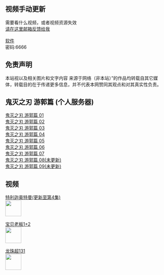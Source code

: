 ## 视频手动更新

需要看什么视频，或者视频资源失效 <br>[请在这里邮箱反馈给我](http://mail.qq.com/cgi-bin/qm_share?t=qm_mailme&email=M1BZSURZc1VcS15SWl8dUFxe) <br><br>
[软件](https://wwa.lanzoui.com/b04n5j3yj) <br> 密码:6666  

## 免责声明

本站视以及相关图片和文字内容 来源于网络（非本站）”的作品均转载自其它媒体，转载目的在于传递更多信息，并不代表本网赞同其观点和对其真实性负责。


## 鬼灭之刃 游郭篇  (个人服务器)<br>
[鬼灭之刃 游郭篇 01](http://www.cjzwjyun.cf/鬼灭之刃2/1/1.m3u8)<br>
[鬼灭之刃 游郭篇 02](http://www.cjzwjyun.cf/鬼灭之刃2/2/2.m3u8)<br>
[鬼灭之刃 游郭篇 03](http://www.cjzwjyun.cf/鬼灭之刃2/3/3.m3u8)<br>
[鬼灭之刃 游郭篇 04](http://www.cjzwjyun.cf/鬼灭之刃2/4/4.m3u8)<br>
[鬼灭之刃 游郭篇 05](http://www.cjzwjyun.cf/鬼灭之刃2/5/5.m3u8)<br>
[鬼灭之刃 游郭篇 06](http://www.cjzwjyun.cf/鬼灭之刃2/6/6.m3u8)<br>
[鬼灭之刃 游郭篇 07](http://www.cjzwjyun.cf/鬼灭之刃2/7/7.m3u8)<br>
[鬼灭之刃 游郭篇 08(未更新)](http://)<br>
[鬼灭之刃 游郭篇 09(未更新)](http://)<br>



## 视频
 [特利迦奥特曼(更新至第4集)](https://zidc.github.io/video/奥特曼/特利迦.txt)
<br><img src="https://inews.gtimg.com/newsapp_bt/0/13414338157/1000" width="50"/>

 [宝贝老板1+2](https://zidc.github.io/video/电影/宝贝老板.txt)
<br><img src="https://img2.jiemian.com/jiemian/original/20210707/162564489861298100_a700xH.jpg" width="50"/>

 [龙珠超131](https://zidc.github.io/video/动漫/龙珠超.txt)
<br><img src="https://c-ssl.duitang.com/uploads/item/201610/22/20161022132253_4MWYe.jpeg" width="50"/>

